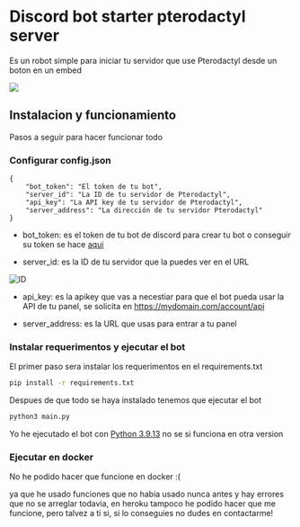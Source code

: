 
# Discord bot starter pterodactyl server 

Es un robot simple para iniciar tu servidor que use Pterodactyl desde un boton en un embed

![](https://img001.prntscr.com/file/img001/8GoskxRyT5Sho2KtxWDP6g.png)


## Instalacion y funcionamiento

Pasos a seguir para hacer funcionar todo

### Configurar config.json

```
{
    "bot_token": "El token de tu bot",
    "server_id": "La ID de tu servidor de Pterodactyl",
    "api_key": "La API key de tu servidor de Pterodactyl",
    "server_address": "La dirección de tu servidor Pterodactyl"
}
```

- bot_token: es el token de tu bot de discord para crear tu bot o conseguir su token se hace [aqui](https://discord.com/developers/applications)

- server_id: es la ID de tu servidor que la puedes ver en el URL 

![ID](https://img001.prntscr.com/file/img001/NLbr50rmQYKwSxfR_LIYYA.png)

- api_key: es la apikey que vas a necestiar para que el bot pueda usar la API de tu panel, se solicita en https://mydomain.com/account/api 

- server_address: es la URL que usas para entrar a tu panel


### Instalar requerimentos y ejecutar el bot

El primer paso sera instalar los requerimentos en el requirements.txt

```bash
pip install -r requirements.txt
```

Despues de que todo se haya instalado tenemos que ejecutar el bot
```bash
python3 main.py
```

Yo he ejecutado el bot con [Python 3.9.13](https://www.python.org/downloads/release/python-3913/) no se si funciona en otra version

### Ejecutar en docker

No he podido hacer que funcione en docker :(

ya que he usado funciones que no habia usado nunca antes y hay errores que no se arreglar todavia, en heroku tampoco he podido hacer que me funcione, pero talvez a ti si, si lo conseguies no dudes en contactarme! 

